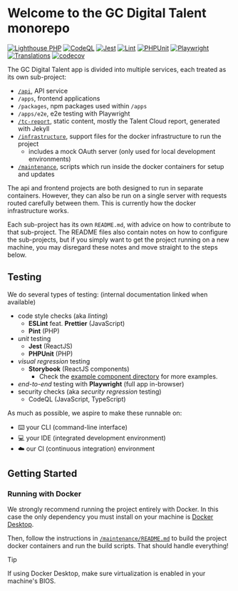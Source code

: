 # Welcome to the GC Digital Talent monorepo

[![Lighthouse PHP](https://github.com/GCTC-NTGC/gc-digital-talent/actions/workflows/lighthouse-php.yml/badge.svg)](https://github.com/GCTC-NTGC/gc-digital-talent/actions/workflows/lighthouse-php.yml) [![CodeQL](https://github.com/GCTC-NTGC/gc-digital-talent/actions/workflows/codeql-analysis.yml/badge.svg)](https://github.com/GCTC-NTGC/gc-digital-talent/actions/workflows/codeql-analysis.yml) [![Jest](https://github.com/GCTC-NTGC/gc-digital-talent/actions/workflows/jest.yml/badge.svg)](https://github.com/GCTC-NTGC/gc-digital-talent/actions/workflows/jest.yml) [![Lint](https://github.com/GCTC-NTGC/gc-digital-talent/actions/workflows/lint.yml/badge.svg)](https://github.com/GCTC-NTGC/gc-digital-talent/actions/workflows/lint.yml) [![PHPUnit](https://github.com/GCTC-NTGC/gc-digital-talent/actions/workflows/phpunit.yml/badge.svg)](https://github.com/GCTC-NTGC/gc-digital-talent/actions/workflows/phpunit.yml) [![Playwright](https://github.com/GCTC-NTGC/gc-digital-talent/actions/workflows/playwright.yml/badge.svg)](https://github.com/GCTC-NTGC/gc-digital-talent/actions/workflows/playwright.yml) [![Translations](https://github.com/GCTC-NTGC/gc-digital-talent/actions/workflows/translations.yml/badge.svg?branch=main)](https://github.com/GCTC-NTGC/gc-digital-talent/actions/workflows/translations.yml) [![codecov](https://codecov.io/github/GCTC-NTGC/gc-digital-talent/graph/badge.svg?token=GL1BG06350)](https://codecov.io/github/GCTC-NTGC/gc-digital-talent)

The GC Digital Talent app is divided into multiple services, each treated as its own sub-project:

- [`/api`](/api/README.md), API service
- `/apps`, frontend applications
- `/packages`, npm packages used within `/apps`
- `/apps/e2e`, e2e testing with Playwright
- [`/tc-report`](/tc-report/README.md), static content, mostly the Talent Cloud report, generated with Jekyll
- [`/infrastructure`](/infrastructure/README.md), support files for the docker infrastructure to run the project
  - includes a mock OAuth server (only used for local development environments)
- [`/maintenance`](/maintenance/README.md), scripts which run inside the docker containers for setup and updates

The api and frontend projects are both designed to run in separate containers. However, they can also be run on a single server with requests routed carefully between them. This is currently how the docker infrastructure works.

Each sub-project has its own `README.md`, with advice on how to contribute to that sub-project. The README files also contain notes on how to configure the sub-projects, but if you simply want to get the project running on a new machine, you may disregard these notes and move straight to the steps below.

## Testing

We do several types of testing: (internal documentation linked when available)

- code style checks (aka _linting_)
  - **ESLint** feat. **Prettier** (JavaScript)
  - **Pint** (PHP)
- _unit_ testing
  - **Jest** (ReactJS)
  - **PHPUnit** (PHP)
- _visual regression_ testing
  - **Storybook** (ReactJS components)
    - Check the [example component directory](apps/web/src/components/Example/) for more examples.
- _end-to-end_ testing with **Playwright** (full app in-browser)
- security checks (aka _security regression_ testing)
  - CodeQL (JavaScript, TypeScript)

As much as possible, we aspire to make these runnable on:

- :keyboard: your CLI (command-line interface)
- :computer: your IDE (integrated development environment)
- :cloud: our CI (continuous integration) environment

## Getting Started

### Running with Docker

We strongly recommend running the project entirely with Docker. In this case the only dependency you must install on your machine is [Docker Desktop](https://www.docker.com/products/docker-desktop).

Then, follow the instructions in [`/maintenance/README.md`](/maintenance/README.md) to build the project docker containers and run the build scripts. That should handle everything!

> [!TIP]
> If using Docker Desktop, make sure virtualization is enabled in your machine's BIOS.
